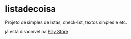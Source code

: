 # listadecoisa

Projeto de simples de listas, check-list, textos simples e etc.
![]()

já está disponivel na [Play Store](https://play.google.com/store/apps/details?id=com.lcm.listadecoisa)

